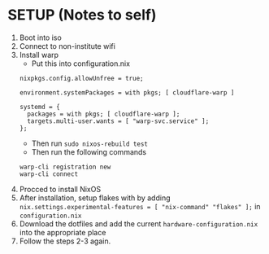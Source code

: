 # SETUP (Notes to self)

1. Boot into iso
2. Connect to non-institute wifi
3. Install warp
    - Put this into configuration.nix
    ```
    nixpkgs.config.allowUnfree = true;
    
    environment.systemPackages = with pkgs; [ cloudflare-warp ]

    systemd = {
      packages = with pkgs; [ cloudflare-warp ];
      targets.multi-user.wants = [ "warp-svc.service" ];
    };
    ```
    - Then run `sudo nixos-rebuild test`
    - Then run the following commands
    ```
    warp-cli registration new
    warp-cli connect
    ```
4. Procced to install NixOS
5. After installation, setup flakes with by adding `nix.settings.experimental-features = [ "nix-command" "flakes" ];` in `configuration.nix`
6. Download the dotfiles and add the current `hardware-configuration.nix` into the appropriate place
7. Follow the steps 2-3 again.
